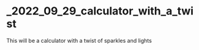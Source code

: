 # _2022_09_29_calculator_with_a_twist
This will be a calculator with a twist of sparkles and lights
